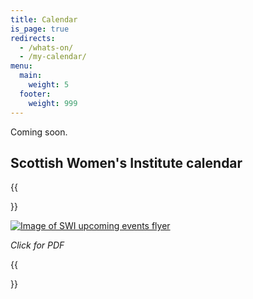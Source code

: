 ```yaml
---
title: Calendar
is_page: true
redirects:
  - /whats-on/
  - /my-calendar/
menu:
  main:
    weight: 5
  footer:
    weight: 999
---
```

Coming soon.

## Scottish Women's Institute calendar

{{<aside side="left">}}

[![Image of SWI upcoming events flyer](/assets/swi-upcoming.png "SWI Upcoming Events")](/assets/swi-upcoming.pdf)

*Click for PDF*

{{</aside>}}
